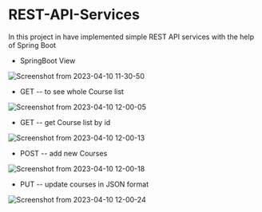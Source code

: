 # REST-API-Services
In this project  in have implemented simple REST API services with the help of Spring Boot 


* SpringBoot View
 
![Screenshot from 2023-04-10 11-30-50](https://user-images.githubusercontent.com/106417521/230845437-dfbbaf8d-d4c1-4770-b570-40ad005de72b.png)

* GET -- to see whole Course list
 
![Screenshot from 2023-04-10 12-00-05](https://user-images.githubusercontent.com/106417521/230845510-825aab0d-2e32-416d-ab70-ee82041346da.png)

* GET -- get Course list by id

![Screenshot from 2023-04-10 12-00-13](https://user-images.githubusercontent.com/106417521/230845567-cbc56552-89cc-4658-9818-c4439e8b57b3.png)

* POST -- add new Courses

![Screenshot from 2023-04-10 12-00-18](https://user-images.githubusercontent.com/106417521/230845577-085b861c-c4c1-4565-890c-b16171aa7c71.png)

* PUT -- update courses in JSON format

![Screenshot from 2023-04-10 12-00-24](https://user-images.githubusercontent.com/106417521/230845639-d78c55ac-0278-42e3-a38c-e6e560498aac.png)
